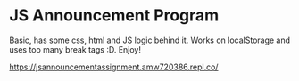 # JS Announcement Program

Basic, has some css, html and JS logic behind it. Works on localStorage and uses too many break tags :D. Enjoy!

https://jsannouncementassignment.amw720386.repl.co/
